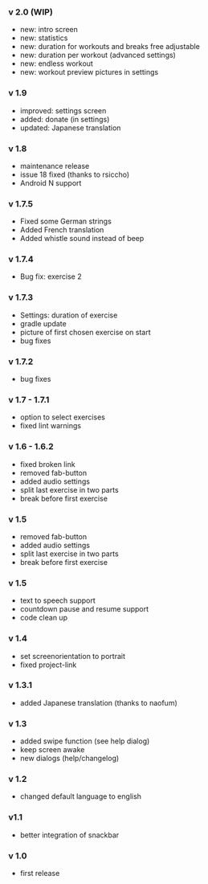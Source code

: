 ### v 2.0 (WIP)
- new: intro screen
- new: statistics
- new: duration for workouts and breaks free adjustable
- new: duration per workout (advanced settings)
- new: endless workout
- new: workout preview pictures in settings

### v 1.9
- improved: settings screen
- added: donate (in settings)
- updated: Japanese translation

### v 1.8
- maintenance release
- issue 18 fixed (thanks to rsiccho)
- Android N support

### v 1.7.5
- Fixed some German strings
- Added French translation
- Added whistle sound instead of beep

### v 1.7.4
- Bug fix: exercise 2

### v 1.7.3
- Settings: duration of exercise
- gradle update
- picture of first chosen exercise on start
- bug fixes

### v 1.7.2
- bug fixes

### v 1.7 - 1.7.1
- option to select exercises
- fixed lint warnings

### v 1.6 - 1.6.2
- fixed broken link
- removed fab-button
- added audio settings
- split last exercise in two parts
- break before first exercise

### v 1.5
- removed fab-button
- added audio settings
- split last exercise in two parts
- break before first exercise

### v 1.5
- text to speech support
- countdown pause and resume support
- code clean up

### v 1.4
- set screenorientation to portrait
- fixed project-link

### v 1.3.1
- added Japanese translation (thanks to naofum)

### v 1.3
- added swipe function (see help dialog)
- keep screen awake
- new dialogs (help/changelog)

### v 1.2
- changed default language to english

### v1.1
- better integration of snackbar

### v 1.0
- first release
